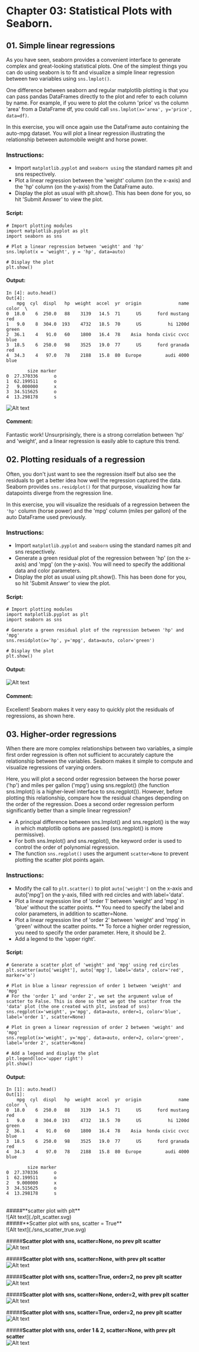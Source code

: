 # Chapter 03: Statistical Plots with Seaborn. 

## 01. Simple linear regressions
As you have seen, seaborn provides a convenient interface to generate complex and great-looking statistical plots. One of the simplest things you can do using seaborn is to fit and visualize a simple linear regression between two variables using `sns.lmplot()`.

One difference between seaborn and regular matplotlib plotting is that you can pass pandas DataFrames directly to the plot and refer to each column by name. For example, if you were to plot the column 'price' vs the column 'area' from a DataFrame df, you could call `sns.lmplot(x='area', y='price', data=df)`.

In this exercise, you will once again use the DataFrame auto containing the auto-mpg dataset. You will plot a linear regression illustrating the relationship between automobile weight and horse power.

### Instructions:
* Import `matplotlib.pyplot` and `seaborn using` the standard names plt and sns respectively.
* Plot a linear regression between the 'weight' column (on the x-axis) and the 'hp' column (on the y-axis) from the DataFrame auto.
* Display the plot as usual with plt.show(). This has been done for you, so hit 'Submit Answer' to view the plot. 

#### Script:
```
# Import plotting modules
import matplotlib.pyplot as plt
import seaborn as sns

# Plot a linear regression between 'weight' and 'hp'
sns.lmplot(x = 'weight', y = 'hp', data=auto)

# Display the plot
plt.show()

```
#### Output:
```
In [4]: auto.head()
Out[4]: 
    mpg  cyl  displ   hp  weight  accel  yr  origin              name  color  \
0  18.0    6  250.0   88    3139   14.5  71      US      ford mustang    red   
1   9.0    8  304.0  193    4732   18.5  70      US          hi 1200d  green   
2  36.1    4   91.0   60    1800   16.4  78    Asia  honda civic cvcc   blue   
3  18.5    6  250.0   98    3525   19.0  77      US      ford granada    red   
4  34.3    4   97.0   78    2188   15.8  80  Europe         audi 4000   blue   

        size marker  
0  27.370336      o  
1  62.199511      o  
2   9.000000      x  
3  34.515625      o  
4  13.298178      s
```
![Alt text](./sns_auto.png)

#### Comment:
Fantastic work! Unsurprisingly, there is a strong correlation between 'hp' and 'weight', and a linear regression is easily able to capture this trend.

## 02. Plotting residuals of a regression
Often, you don't just want to see the regression itself but also see the residuals to get a better idea how well the regression captured the data. Seaborn provides `sns.residplot()` for that purpose, visualizing how far datapoints diverge from the regression line.

In this exercise, you will visualize the residuals of a regression between the `'hp'` column (horse power) and the 'mpg' column (miles per gallon) of the auto DataFrame used previously.

### Instructions:
* Import `matplotlib.pyplot` and `seaborn` using the standard names plt and sns respectively.
* Generate a green residual plot of the regression between 'hp' (on the x-axis) and 'mpg' (on the y-axis). You will need to specify the additional data and color parameters.
* Display the plot as usual using plt.show(). This has been done for you, so hit 'Submit Answer' to view the plot.

#### Script:
```
# Import plotting modules
import matplotlib.pyplot as plt
import seaborn as sns

# Generate a green residual plot of the regression between 'hp' and 'mpg'
sns.residplot(x='hp', y='mpg', data=auto, color='green')

# Display the plot
plt.show()
```
#### Output:
![Alt text](./residplot.svg)

#### Comment:
Excellent! Seaborn makes it very easy to quickly plot the residuals of regressions, as shown here.

## 03. Higher-order regressions
When there are more complex relationships between two variables, a simple first order regression is often not sufficient to accurately capture the relationship between the variables. Seaborn makes it simple to compute and visualize regressions of varying orders.

Here, you will plot a second order regression between the horse power ('hp') and miles per gallon ('mpg') using sns.regplot() (the function sns.lmplot() is a higher-level interface to sns.regplot()). However, before plotting this relationship, compare how the residual changes depending on the order of the regression. Does a second order regression perform significantly better than a simple linear regression?

* A principal difference between sns.lmplot() and sns.regplot() is the way in which matplotlib options are passed (sns.regplot() is more permissive).
* For both sns.lmplot() and sns.regplot(), the keyword order is used to control the order of polynomial regression.
* The function `sns.regplot()` uses the argument `scatter=None` to prevent plotting the scatter plot points again.

### Instructions:
* Modify the call to `plt.scatter()` to plot `auto['weight']` on the x-axis and auto['mpg'] on the y-axis, filled with red circles and with label='data'.
* Plot a linear regression line of 'order 1' between 'weight' and 'mpg' in 'blue' without the scatter points.
** You need to specify the label and color parameters, in addition to scatter=None.
* Plot a linear regression line of 'order 2' between 'weight' and 'mpg' in 'green' without the scatter points.
** To force a higher order regression, you need to specify the order parameter. Here, it should be 2.
* Add a legend to the 'upper right'.

#### Script:
```
# Generate a scatter plot of 'weight' and 'mpg' using red circles
plt.scatter(auto['weight'], auto['mpg'], label='data', color='red', marker='o')

# Plot in blue a linear regression of order 1 between 'weight' and 'mpg'
# For the 'order 1' and 'order 2', we set the argument value of scatter to False. This is done so that we got the scatter from the 'data' plot (the one created with plt, instead of sns)
sns.regplot(x='weight', y='mpg', data=auto, order=1, color='blue', label='order 1', scatter=None)

# Plot in green a linear regression of order 2 between 'weight' and 'mpg'
sns.regplot(x='weight', y='mpg', data=auto, order=2, color='green', label='order 2', scatter=None)

# Add a legend and display the plot
plt.legend(loc='upper right')
plt.show()
```

#### Output:
```
In [1]: auto.head()
Out[1]: 
    mpg  cyl  displ   hp  weight  accel  yr  origin              name  color  \
0  18.0    6  250.0   88    3139   14.5  71      US      ford mustang    red   
1   9.0    8  304.0  193    4732   18.5  70      US          hi 1200d  green   
2  36.1    4   91.0   60    1800   16.4  78    Asia  honda civic cvcc   blue   
3  18.5    6  250.0   98    3525   19.0  77      US      ford granada    red   
4  34.3    4   97.0   78    2188   15.8  80  Europe         audi 4000   blue   

        size marker  
0  27.370336      o  
1  62.199511      o  
2   9.000000      x  
3  34.515625      o  
4  13.298178      s
```
<br />
#####**scatter plot with plt** <br />
![Alt text](./plt_scatter.svg)
<br />
#####**Scatter plot with sns, scatter = True** <br />
![Alt text](./sns_scatter_true.svg)
<br />

#####**Scatter plot with sns, scatter=None, no prev plt scatter** <br />
![Alt text](./sns_scatter_none_noprevplt.svg)
<br />

#####**Scatter plot with sns, scatter=None, with prev plt scatter** <br />
![Alt text](./sns_scatter_none_prevplt.svg)
<br />

#####**Scatter plot with sns, scatter=True, order=2, no prev plt scatter** <br />
![Alt text](./sns_scatter2_noprevplt.svg)
<br />

#####**Scatter plot with sns, scatter=None, order=2, with prev plt scatter** <br />
![Alt text](./sns_scatter2_none_prevplt.svg)
<br />

#####**Scatter plot with sns, scatter=True, order=2, no prev plt scatter** <br />
![Alt text](./sns_scatter2_true.svg)
<br />

#####**Scatter plot with sns, order 1 & 2, scatter=None, with prev plt scatter** <br />
![Alt text](./plt_sns12_scatter.svg)
